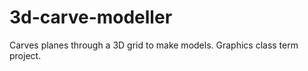 3d-carve-modeller
=================

Carves planes through a 3D grid to make models. Graphics class term project.